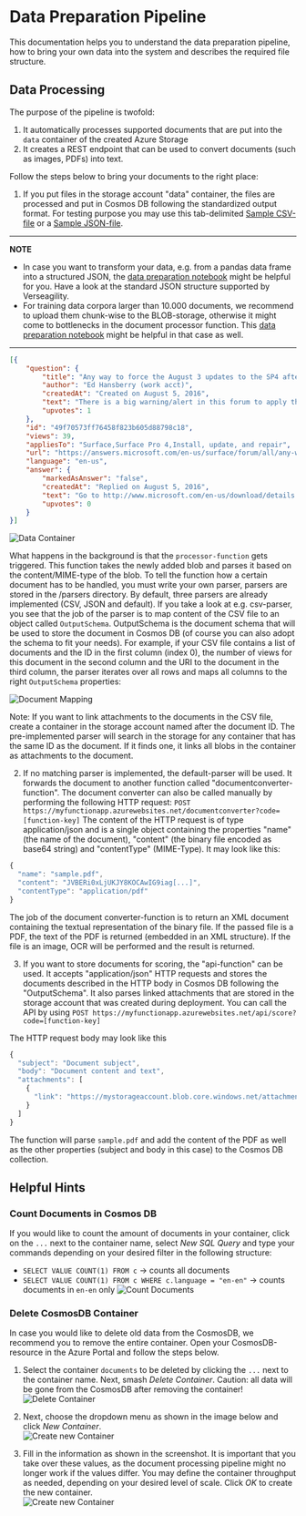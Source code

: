 # Data Preparation Pipeline
This documentation helps you to understand the data preparation pipeline, how to bring your own data into the system and describes the required file structure.

## Data Processing

The purpose of the pipeline is twofold: 
1. It automatically processes supported documents that are put into the `data` container of the created Azure Storage
2. It creates a REST endpoint that can be used to convert documents (such as images, PDFs) into text.

Follow the steps below to bring your documents to the right place:
1. If you put files in the storage account "data" container, the files are processed and put in Cosmos DB following the standardized output format. For testing purpose you may use this tab-delimited [Sample CSV-file](../.attachments/sample.csv) or a [Sample JSON-file](../.attachments/sample.json). 

  ---
  **NOTE**

  - In case you want to transform your data, e.g. from a pandas data frame into a structured JSON, the [data preparation notebook](../../notebook/Data%20-%20Transform%20Dataframe%20to%20JSON.ipynb) might be helpful for you. Have a look at the standard JSON structure supported by Verseagility.
  - For training data corpora larger than 10.000 documents, we recommend to upload them chunk-wise to the BLOB-storage, otherwise it might come to bottlenecks in the document processor function. This [data preparation notebook](../../notebook/Data%20-%20Transform%20Dataframe%20to%20JSON.ipynb) might be helpful in that case as well.

  ---


```json
[{
    "question": {
        "title": "Any way to force the August 3 updates to the SP4 after the Win10 Anniversary Update?",
        "author": "Ed Hansberry (work acct)",
        "createdAt": "Created on August 5, 2016",
        "text": "There is a big warning/alert in this forum to apply the August 3 Surface Pro 4 updates after upgrading to the Windows 10 Anniversary update.I updated to that yesterday, but I continue to check Windows Updates and it says there is nothing available, other than the occasoinal Windows Defender updates.Any ideas how to force it? Kind of frustrating they are throttling the update on the one hand and telling you to apply it as soon as you upgrade on the other.",
        "upvotes": 1
    },
    "id": "49f70573ff76458f823b605d88798c18",
    "views": 39,
    "appliesTo": "Surface,Surface Pro 4,Install, update, and repair",
    "url": "https://answers.microsoft.com/en-us/surface/forum/all/any-way-to-force-the-august-3-updates-to-the-sp4/f2758bea-38b8-476b-9017-1b9017b4970d",
    "language": "en-us",
    "answer": {
        "markedAsAnswer": "false",
        "createdAt": "Replied on August 5, 2016",
        "text": "Go to http://www.microsoft.com/en-us/download/details.aspx?id=49498 and download and run the latest MSI then restart.",
        "upvotes": 0
    }
}]
```

![Data Container](../.attachments/data_container.png)

What happens in the background is that the `processor-function` gets triggered. This function takes the newly added blob and parses it based on the content/MIME-type of the blob. To tell the function how a certain document has to be handled, you must write your own parser, parsers are stored in the /parsers directory. By default, three parsers are already implemented (CSV, JSON and default). If you take a look at e.g. csv-parser, you see that the job of the parser is to map content of the CSV file to an object called `OutputSchema`. OutputSchema is the document schema that will be used to store the document in Cosmos DB (of course you can also adopt the schema to fit your needs). For example, if your CSV file contains a list of documents and the ID in the first column (index 0), the number of views for this document in the second column and the URI to the document in the third column, the parser iterates over all rows and maps all columns to the right `OutputSchema` properties:

![Document Mapping](../.attachments/mapping.png)

Note: If you want to link attachments to the documents in the CSV file, create a container in the storage account named after the document ID. The pre-implemented parser will search in the storage for any container that has the same ID as the document. If it finds one, it links all blobs in the container as attachments to the document.

2. If no matching parser is implemented, the default-parser will be used. It forwards the document to another function called "documentconverter-function". The document converter can also be called manually by performing the following HTTP request:
`POST https://myfunctionapp.azurewebsites.net/documentconverter?code=[function-key]`
The content of the HTTP request is of type application/json and is a single object containing the properties "name" (the name of the document), "content" (the binary file encoded as base64 string) and "contentType" (MIME-Type). It may look like this:
```javascript
{
  "name": "sample.pdf",
  "content": "JVBERi0xLjUKJY8KOCAwIG9iag[...]",
  "contentType": "application/pdf"
}
```

The job of the document converter-function is to return an XML document containing the textual representation of the binary file. If the passed file is a PDF, the text of the PDF is returned (embedded in an XML structure). If the file is an image, OCR will be performed and the result is returned.

3. If you want to store documents for scoring, the "api-function" can be used. It accepts "application/json" HTTP requests and stores the documents described in the HTTP body in Cosmos DB following the "OutputSchema". It also parses linked attachments that are stored in the storage account that was created during deployment. You can call the API by using
`POST https://myfunctionapp.azurewebsites.net/api/score?code=[function-key]`

The HTTP request body may look like this
```javascript
{
  "subject": "Document subject",
  "body": "Document content and text",
  "attachments": [
    {
      "link": "https://mystorageaccount.blob.core.windows.net/attachments/sample.pdf"
    }
  ]
}
```

The function will parse `sample.pdf` and add the content of the PDF as well as the other properties (subject and body in this case) to the Cosmos DB collection.

## Helpful Hints
### Count Documents in Cosmos DB
If you would like to count the amount of documents in your container, click on the `...` next to the container name, select _New SQL Query_ and type your commands depending on your desired filter in the following structure:
- `SELECT VALUE COUNT(1) FROM c` -> counts all documents
- `SELECT VALUE COUNT(1) FROM c WHERE c.language = "en-en"` -> counts documents in `en-en` only
![Count Documents](../.attachments/cosmosdb-count-documents.PNG)

### Delete CosmosDB Container
In case you would like to delete old data from the CosmosDB, we recommend you to remove the entire container. Open your CosmosDB-resource in the Azure Portal and follow the steps below.

1. Select the container `documents` to be deleted by clicking the `...` next to the container name. Next, smash _Delete Container_. Caution: all data will be gone from the CosmosDB after removing the container!<br>
![Delete Container](../.attachments/cosmosdb-container-delete.PNG)

1. Next, choose the dropdown menu as shown in the image below and click _New Container_.<br>
![Create new Container](../.attachments/cosmosdb-container-new.PNG)

1. Fill in the information as shown in the screenshot. It is important that you take over these values, as the document processing pipeline might no longer work if the values differ. You may define the container throughput as needed, depending on your desired level of scale. Click _OK_ to create the new container.<br>
![Create new Container](../.attachments/cosmosdb-container-new-create.PNG)